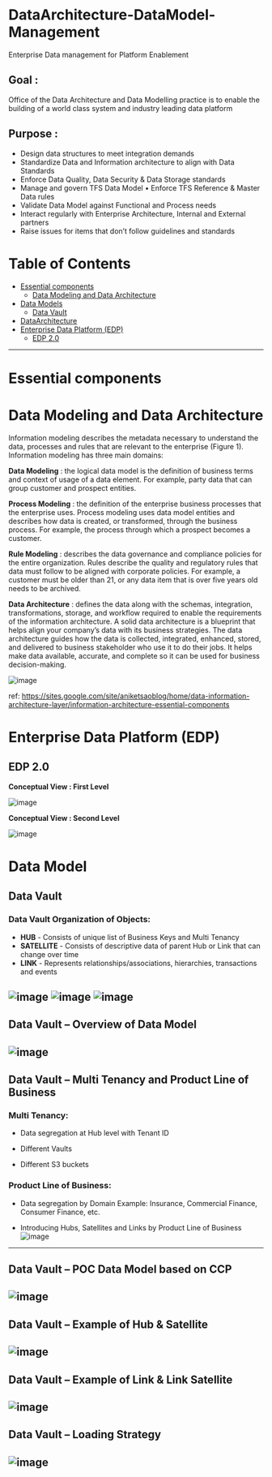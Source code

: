 # DataArchitecture-DataModel-Management
Enterprise Data management for Platform Enablement

## Goal :

Office of the  Data Architecture and Data Modelling practice is to enable the  building of a world class system and industry leading data platform

## Purpose :

* Design data structures to meet integration demands
* Standardize Data and Information architecture to align with Data Standards
* Enforce Data Quality, Data Security & Data Storage standards
* Manage and govern TFS Data Model • Enforce TFS Reference & Master Data rules
* Validate Data Model against Functional and Process needs
* Interact regularly with Enterprise Architecture, Internal and External partners
* Raise issues for items that don’t follow guidelines and standards

Table of Contents
=================

* [Essential components](#Essential-components)
  * [Data Modeling and Data Architecture](#Data-Modeling-and-Data-Architecture)
* [Data Models](#Data-Model)
  * [Data Vault](#Data-Vault) 
* [DataArchitecture](#Data-Architecture)
* [Enterprise Data Platform (EDP)](#Enterprise-Data-Platform-(EDP))
  * [EDP 2.0](#EDP-2.0)



--------


# Essential components <a name="Essential-components"></a>


# Data Modeling and Data Architecture <a name="Data-Modeling-and-Data-Architecture"></a>
Information modeling describes the metadata necessary to understand the data, processes and rules that are relevant to the enterprise (Figure 1). Information modeling has three main domains: 

**Data Modeling** : the logical data model is the definition of business terms and context of usage of a data element. For example, party data that can group customer and prospect entities.

**Process Modeling** : the definition of the enterprise business processes that the enterprise uses. Process modeling uses data model entities and describes how data is created, or transformed, through the business process. For example, the process through which a prospect becomes a customer.

**Rule Modeling** : describes the data governance and compliance policies for the entire organization. Rules describe the quality and regulatory rules that data must follow to be aligned with corporate policies. For example, a customer must be older than 21, or any data item that is over five years old needs to be archived. 


**Data Architecture** :  defines the data along with the schemas, integration, transformations, storage, and workflow required to enable the  requirements of the information architecture. A solid data architecture is a blueprint that helps align your company’s data with its business strategies. The data architecture guides how the data is collected, integrated, enhanced, stored, and delivered to business stakeholder who use it to do their jobs. It helps make data available, accurate, and complete so it can be used for business decision-making.


![image](https://github.tfs.toyota.com/storage/user/793/files/7689e7b0-e7bb-11ea-87f7-0f380c72bba7)


ref: https://sites.google.com/site/aniketsaoblog/home/data-information-architecture-layer/information-architecture-essential-components




# Enterprise Data Platform (EDP) <a name="Enterprise-Data-Platform-(EDP)"></a>

## EDP 2.0 <a name="EDP-2.0"></a>

**Conceptual View : First Level**

![image](https://github.tfs.toyota.com/storage/user/793/files/17a5a344-ec4b-11ea-9ccf-42ac4403bcf5)


**Conceptual View : Second Level**

![image](https://github.tfs.toyota.com/storage/user/793/files/4739bab4-ec4b-11ea-8a95-b36d3564a033)








# Data Model <a name="Data-Model"></a>

## Data Vault  <a name="Data-Vault"></a>


### Data Vault Organization of Objects:

* **HUB**        -  Consists of unique list of Business Keys and Multi Tenancy 
* **SATELLITE**  - Consists of descriptive data of parent Hub or Link that can change over time
* **LINK**       - Represents relationships/associations, hierarchies, transactions and events

![image](https://github.tfs.toyota.com/storage/user/793/files/756f535e-de35-11ea-8256-bfb65ce01b16) ![image](https://github.tfs.toyota.com/storage/user/793/files/9185cbc2-de35-11ea-9b4c-a6c29d23f277) 
![image](https://github.tfs.toyota.com/storage/user/793/files/c47a1060-de35-11ea-8230-3a4ba5c05995)
-----

## Data Vault – Overview of Data Model
![image](https://github.tfs.toyota.com/storage/user/793/files/40a9ba0e-e210-11ea-935a-978af21dab97)
------

## Data Vault – Multi Tenancy and Product Line of Business

 ### **Multi Tenancy:**

* Data segregation at Hub level with Tenant ID

* Different Vaults

* Different S3 buckets

### **Product Line of Business:**

* Data segregation by Domain 
 Example: Insurance, Commercial Finance, Consumer Finance, etc.

* Introducing Hubs, Satellites and Links by Product Line of Business ![image](https://github.tfs.toyota.com/storage/user/793/files/0efa5cb0-e211-11ea-890c-0201370505d2)
------

## Data Vault – POC Data Model based on CCP

![image](https://github.tfs.toyota.com/storage/user/793/files/1d7cd9d6-e214-11ea-84a4-f81646e36ec7)
-----------

## Data Vault – Example of Hub & Satellite

![image](https://github.tfs.toyota.com/storage/user/793/files/cf0faeae-e213-11ea-8be7-3ab7e6792fd3)
------------

## Data Vault – Example of Link & Link Satellite

![image](https://github.tfs.toyota.com/storage/user/793/files/6d7e56a8-e214-11ea-899d-71443893a2de)
-------

## Data Vault – Loading Strategy

![image](https://github.tfs.toyota.com/storage/user/793/files/87e371d6-e214-11ea-8553-6853189dba55)
------

